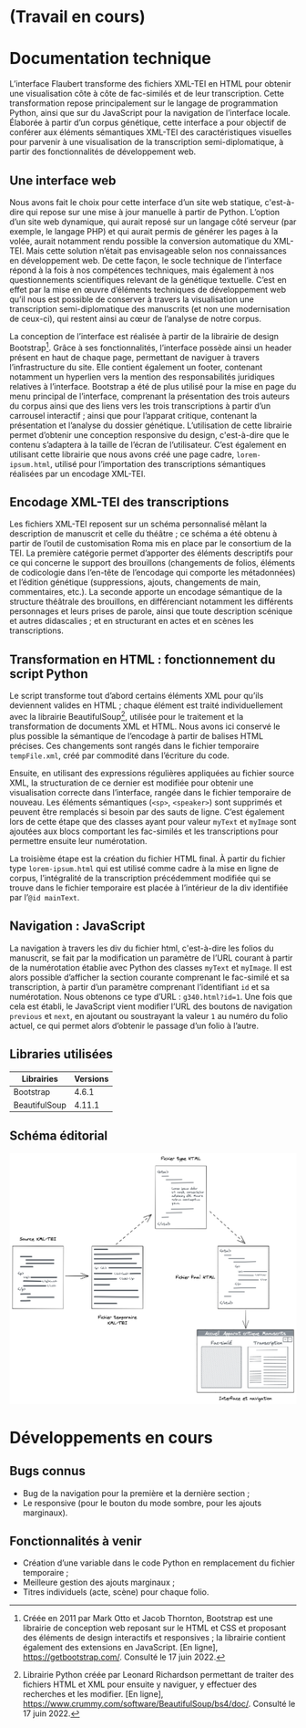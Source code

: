# (Travail en cours)

# Documentation technique
L’interface Flaubert transforme des fichiers XML-TEI en HTML pour obtenir une visualisation côte à côte de fac-similés et de leur transcription. Cette transformation repose principalement sur le langage de programmation Python, ainsi que sur du JavaScript pour la navigation de l’interface locale. Élaborée à partir d’un corpus génétique, cette interface a pour objectif de conférer aux éléments sémantiques XML-TEI des caractéristiques visuelles pour parvenir à une visualisation de la transcription semi-diplomatique, à partir des fonctionnalités de développement web.

## Une interface web
Nous avons fait le choix pour cette interface d’un site web statique, c'est-à-dire qui repose sur une mise à jour manuelle à partir de Python. L’option d’un site web dynamique, qui aurait reposé sur un langage côté serveur (par exemple, le langage PHP) et qui aurait permis de générer les pages à la volée, aurait notamment rendu possible la conversion automatique du XML-TEI. Mais cette solution n’était pas envisageable selon nos connaissances en développement web. De cette façon, le socle technique de l’interface répond à la fois à nos compétences techniques, mais également à nos questionnements scientifiques relevant de la génétique textuelle. C’est en effet par la mise en œuvre d’éléments techniques de développement web qu’il nous est possible de conserver à travers la visualisation une transcription semi-diplomatique des manuscrits (et non une modernisation de ceux-ci), qui restent ainsi au cœur de l’analyse de notre corpus.

La conception de l’interface est réalisée à partir de la librairie de design Bootstrap[^1]. Grâce à ses fonctionnalités, l’interface possède ainsi un header présent en haut de chaque page, permettant de naviguer à travers l’infrastructure du site. Elle contient également un footer, contenant notamment un hyperlien vers la mention des responsabilités juridiques relatives à l’interface. Bootstrap a été de plus utilisé pour la mise en page du menu principal de l’interface, comprenant la présentation des trois auteurs du corpus ainsi que des liens vers les trois transcriptions à partir d’un carrousel interactif ; ainsi que pour l’apparat critique, contenant la présentation et l’analyse du dossier génétique. L’utilisation de cette librairie permet d’obtenir une conception responsive du design, c'est-à-dire que le contenu s’adaptera à la taille de l’écran de l’utilisateur. C’est également en utilisant cette librairie que nous avons créé une page cadre, `lorem-ipsum.html`, utilisé pour l’importation des transcriptions sémantiques réalisées par un encodage XML-TEI.

[^1]: Créée en 2011 par Mark Otto et Jacob Thornton, Bootstrap est une librairie de conception web reposant sur le HTML et CSS et proposant des éléments de design interactifs et responsives ; la librairie contient également des extensions en JavaScript. [En ligne], https://getbootstrap.com/. Consulté le 17 juin 2022.

## Encodage XML-TEI des transcriptions
Les fichiers XML-TEI reposent sur un schéma personnalisé mêlant la description de manuscrit et celle du théâtre ; ce schéma a été obtenu à partir de l’outil de customisation Roma mis en place par le consortium de la TEI. La première catégorie permet d’apporter des éléments descriptifs pour ce qui concerne le support des brouillons (changements de folios, éléments de codicologie dans l’en-tête de l’encodage qui comporte les métadonnées) et l’édition génétique (suppressions, ajouts, changements de main, commentaires, etc.). La seconde apporte un encodage sémantique de la structure théâtrale des brouillons, en différenciant notamment les différents personnages et leurs prises de parole, ainsi que toute description scénique et autres didascalies ; et en structurant en actes et en scènes les transcriptions.

## Transformation en HTML : fonctionnement du script Python
Le script transforme tout d’abord certains éléments XML pour qu’ils deviennent valides en HTML ; chaque élément est traité individuellement avec la librairie BeautifulSoup[^2], utilisée pour le traitement et la transformation de documents XML et HTML. Nous avons ici conservé le plus possible la sémantique de l’encodage à partir de balises HTML précises. Ces changements sont rangés dans le fichier temporaire `tempFile.xml`, créé par commodité dans l’écriture du code.

[^2]: Librairie Python créée par Leonard Richardson permettant de traiter des fichiers HTML et XML pour ensuite y naviguer, y effectuer des recherches et les modifier. [En ligne], https://www.crummy.com/software/BeautifulSoup/bs4/doc/. Consulté le 17 juin 2022.

Ensuite, en utilisant des expressions régulières appliquées au fichier source XML, la structuration de ce dernier est modifiée pour obtenir une visualisation correcte dans l’interface, rangée dans le fichier temporaire de nouveau. Les éléments sémantiques (`<sp>`, `<speaker>`) sont supprimés et peuvent être remplacés si besoin par des sauts de ligne. C’est également lors de cette étape que des classes ayant pour valeur `myText` et `myImage` sont ajoutées aux blocs comportant les fac-similés et les transcriptions pour permettre ensuite leur numérotation.

La troisième étape est la création du fichier HTML final. À partir du fichier type `lorem-ipsum.html` qui est utilisé comme cadre à la mise en ligne de corpus, l’intégralité de la transcription précédemment modifiée qui se trouve dans le fichier temporaire est placée à l’intérieur de la div identifiée par l’`@id mainText`.
  
## Navigation : JavaScript
La navigation à travers les div du fichier html, c'est-à-dire les folios du manuscrit, se fait par la modification un paramètre de l’URL courant à partir de la numérotation établie avec Python des classes `myText` et `myImage`. Il est alors possible d’afficher la section courante comprenant le fac-similé et sa transcription, à partir d’un paramètre comprenant l’identifiant `id` et sa numérotation. Nous obtenons ce type d’URL : `g340.html?id=1`. Une fois que cela est établi, le JavaScript vient modifier l’URL des boutons de navigation `previous` et `next`, en ajoutant ou soustrayant la valeur `1` au numéro du folio actuel, ce qui permet alors d’obtenir le passage d’un folio à l’autre.
  
## Libraries utilisées
  
|  Librairies   | Versions |
|---------------|----------|
| Bootstrap     | 4.6.1    |
| BeautifulSoup | 4.11.1   |
  
## Schéma éditorial
![Schéma éditorial](media/schema-editorial.png)
  
# Développements en cours
  
## Bugs connus
- Bug de la navigation pour la première et la dernière section ;
- Le responsive (pour le bouton du mode sombre, pour les ajouts marginaux).
  
## Fonctionnalités à venir
-	Création d’une variable dans le code Python en remplacement du fichier temporaire ;
-	Meilleure gestion des ajouts marginaux ;
-	Titres individuels (acte, scène) pour chaque folio.
